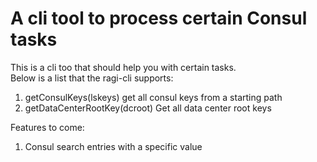 # A cli tool to process certain Consul tasks
This is a cli too that should help you with certain tasks.  
Below is a list that the ragi-cli supports:  
1. getConsulKeys(lskeys) get all consul keys from a starting path
2. getDataCenterRootKey(dcroot) Get all data center root keys

Features to come:
1. Consul search entries with a specific value
